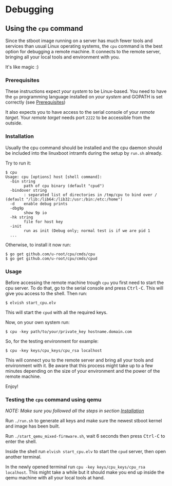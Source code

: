 # Debugging

## Using the `cpu` command

Since the stboot image running on a server has much fewer tools and services
than usual Linux operating systems, the `cpu` command is the best option for
debugging a remote machine.
It connects to the remote server, bringing all your local tools and environment
with you.

It's like magic :)

### Prerequisites

These instructions expect _your system_ to be Linux-based.
You need to have the `go` programming language installed on _your system_ and
GOPATH is set correctly (see [Prerequisites](/README.md#Prerequisites))

It also expects you to have access to the serial console of your _remote target_.
Your _remote target_ needs port `2222` to be accessible from the outside.

### Installation

Usually the cpu command should be installed and the cpu daemon should be included
into the linuxboot intramfs during the setup by `run.sh` already.

Try to run it:

```
$ cpu
Usage: cpu [options] host [shell command]:
  -bin string
        path of cpu binary (default "cpud")
  -bindover string
        : separated list of directories in /tmp/cpu to bind over / (default "/lib:/lib64:/lib32:/usr:/bin:/etc:/home")
  -d    enable debug prints
  -dbg9p
        show 9p io
  -hk string
        file for host key
  -init
        run as init (Debug only; normal test is if we are pid 1
  ...
```

Otherwise, to install it now run:

```shell
$ go get github.com/u-root/cpu/cmds/cpu
$ go get github.com/u-root/cpu/cmds/cpud
```

### Usage

Before accessing the remote machine trough `cpu` you first need to start the
cpu server. To do that, go to the serial console and press <kbd>Ctrl-C</kbd>.
This will give you access to the shell. Then run:

```
$ elvish start_cpu.elv
```

This will start the `cpud` with all the required keys.

Now, on your own system run:

```
$ cpu -key path/to/your/private_key hostname.domain.com
```

So, for the testing environment for example:

```
$ cpu -key keys/cpu_keys/cpu_rsa localhost
```

This will connect you to the remote server and bring all your tools and environment
with it. Be aware that this process might take up to a few minutes depending
on the size of your environment and the power of the remote machine.

Enjoy!

### Testing the `cpu` command using qemu

_NOTE: Make sure you followed all the steps in section [Installation](#Installation)_

Run `./run.sh` to generate all keys and make sure the newest stboot kernel and image has been built.

Run `./start_qemu_mixed-firmware.sh`, wait 6 seconds then press <kbd>Ctrl-C</kbd> to enter the shell.

Inside the shell run `elvish start_cpu.elv` to start the `cpud` server,
then open another terminal.

In the newly opened terminal run `cpu -key keys/cpu_keys/cpu_rsa localhost`.
This might take a while but it should make you end up inside the qemu machine
with all your local tools at hand.
